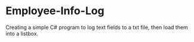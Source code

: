 Employee-Info-Log
=================

Creating a simple C# program to log text fields to a txt file, then load them into a listbox.
